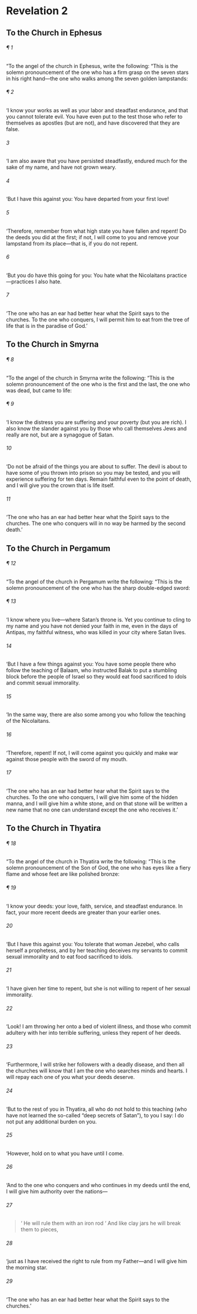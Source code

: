 # Revelation 2
## To the Church in Ephesus
###### ¶ 1
“To the angel of the church in Ephesus, write the following:
“This is the solemn pronouncement of the one who has a firm grasp on the seven stars in his right hand—the one who walks among the seven golden lampstands:
###### ¶ 2
‘I know your works as well as your labor and steadfast endurance, and that you cannot tolerate evil. You have even put to the test those who refer to themselves as apostles (but are not), and have discovered that they are false.
###### 3
‘I am also aware that you have persisted steadfastly, endured much for the sake of my name, and have not grown weary.
###### 4
‘But I have this against you: You have departed from your first love!
###### 5
‘Therefore, remember from what high state you have fallen and repent! Do the deeds you did at the first; if not, I will come to you and remove your lampstand from its place—that is, if you do not repent.
###### 6
‘But you do have this going for you: You hate what the Nicolaitans practice—practices I also hate.
###### 7
‘The one who has an ear had better hear what the Spirit says to the churches. To the one who conquers, I will permit him to eat from the tree of life that is in the paradise of God.’
## To the Church in Smyrna
###### ¶ 8
“To the angel of the church in Smyrna write the following:
“This is the solemn pronouncement of the one who is the first and the last, the one who was dead, but came to life:
###### ¶ 9
‘I know the distress you are suffering and your poverty (but you are rich). I also know the slander against you by those who call themselves Jews and really are not, but are a synagogue of Satan.
###### 10
‘Do not be afraid of the things you are about to suffer. The devil is about to have some of you thrown into prison so you may be tested, and you will experience suffering for ten days. Remain faithful even to the point of death, and I will give you the crown that is life itself.
###### 11
‘The one who has an ear had better hear what the Spirit says to the churches. The one who conquers will in no way be harmed by the second death.’
## To the Church in Pergamum
###### ¶ 12
“To the angel of the church in Pergamum write the following:
“This is the solemn pronouncement of the one who has the sharp double-edged sword:
###### ¶ 13
‘I know where you live—where Satan’s throne is. Yet you continue to cling to my name and you have not denied your faith in me, even in the days of Antipas, my faithful witness, who was killed in your city where Satan lives.
###### 14
‘But I have a few things against you: You have some people there who follow the teaching of Balaam, who instructed Balak to put a stumbling block before the people of Israel so they would eat food sacrificed to idols and commit sexual immorality.
###### 15
‘In the same way, there are also some among you who follow the teaching of the Nicolaitans.
###### 16
‘Therefore, repent! If not, I will come against you quickly and make war against those people with the sword of my mouth.
###### 17
‘The one who has an ear had better hear what the Spirit says to the churches. To the one who conquers, I will give him some of the hidden manna, and I will give him a white stone, and on that stone will be written a new name that no one can understand except the one who receives it.’
## To the Church in Thyatira
###### ¶ 18
“To the angel of the church in Thyatira write the following:
“This is the solemn pronouncement of the Son of God, the one who has eyes like a fiery flame and whose feet are like polished bronze:
###### ¶ 19
‘I know your deeds: your love, faith, service, and steadfast endurance. In fact, your more recent deeds are greater than your earlier ones.
###### 20
‘But I have this against you: You tolerate that woman Jezebel, who calls herself a prophetess, and by her teaching deceives my servants to commit sexual immorality and to eat food sacrificed to idols.
###### 21
‘I have given her time to repent, but she is not willing to repent of her sexual immorality.
###### 22
‘Look! I am throwing her onto a bed of violent illness, and those who commit adultery with her into terrible suffering, unless they repent of her deeds.
###### 23
‘Furthermore, I will strike her followers with a deadly disease, and then all the churches will know that I am the one who searches minds and hearts. I will repay each one of you what your deeds deserve.
###### 24
‘But to the rest of you in Thyatira, all who do not hold to this teaching (who have not learned the so-called “deep secrets of Satan”), to you I say: I do not put any additional burden on you.
###### 25
‘However, hold on to what you have until I come.
###### 26
‘And to the one who conquers and who continues in my deeds until the end, I will give him authority over the nations—
###### 27
>  ‘ He will rule them with an iron rod
>  ‘ And like clay jars he will break them to pieces,
###### 28
‘just as I have received the right to rule from my Father—and I will give him the morning star.
###### 29
‘The one who has an ear had better hear what the Spirit says to the churches.’
